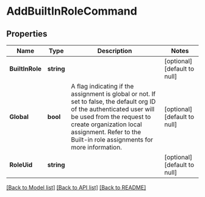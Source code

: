 # AddBuiltInRoleCommand

## Properties
Name | Type | Description | Notes
------------ | ------------- | ------------- | -------------
**BuiltInRole** | **string** |  | [optional] [default to null]
**Global** | **bool** | A flag indicating if the assignment is global or not. If set to false, the default org ID of the authenticated user will be used from the request to create organization local assignment. Refer to the Built-in role assignments for more information. | [optional] [default to null]
**RoleUid** | **string** |  | [optional] [default to null]

[[Back to Model list]](../README.md#documentation-for-models) [[Back to API list]](../README.md#documentation-for-api-endpoints) [[Back to README]](../README.md)


